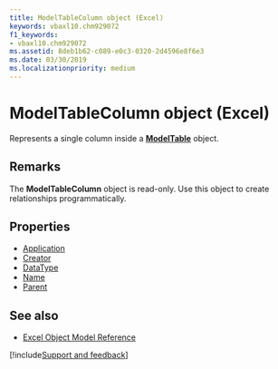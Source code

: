 ```yaml
---
title: ModelTableColumn object (Excel)
keywords: vbaxl10.chm929072
f1_keywords:
- vbaxl10.chm929072
ms.assetid: 8deb1b62-c089-e0c3-0320-2d4596e8f6e3
ms.date: 03/30/2019
ms.localizationpriority: medium
---
```



# ModelTableColumn object (Excel)

Represents a single column inside a **[ModelTable](Excel.modeltable.md)** object.


## Remarks

The **ModelTableColumn** object is read-only. Use this object to create relationships programmatically.

## Properties

- [Application](Excel.modeltablecolumn.application.md)
- [Creator](Excel.modeltablecolumn.creator.md)
- [DataType](Excel.modeltablecolumn.datatype.md)
- [Name](Excel.modeltablecolumn.name.md)
- [Parent](Excel.modeltablecolumn.parent.md)

## See also

- [Excel Object Model Reference](overview/Excel/object-model.md)

[!include[Support and feedback](~/includes/feedback-boilerplate.md)]